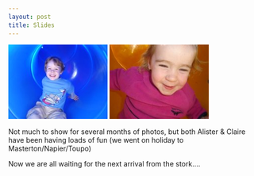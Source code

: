 ```yaml
---
layout: post
title: Slides
---
```


<img src="/images/content/dsc00834.jpg" alt="photo"/>
<img src="/images/content/dsc00781.jpg" alt="photo"/>

Not much to show for several months of photos, but both Alister & Claire
have been having loads of fun (we went on holiday to Masterton/Napier/Toupo)

Now we are all waiting for the next arrival from the stork....
